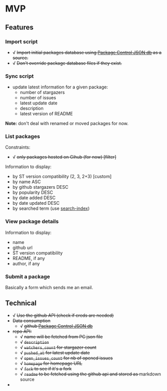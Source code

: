 MVP
===

## Features

### Import script

- √ <del>Import initial packages database using [Package Control JSON db] as a source.</del>
- √ <del>Don't override package database files if they exist.</del>

### Sync script

* update latest information for a given package:
    - number of stargazers
    - number of issues
    - latest update date
    - description
    - latest version of README

**Note:** don't deal with renamed or moved packages for now.

### List packages

Constraints:

* √ <del>only packages hosted on Gihub (for now) [filter]</del>

Information to display:

- by ST version compatibility (2, 3, 2+3) [custom]
- by name ASC
- by github stargazers DESC
- by popularity DESC
- by date added DESC
- by date updated DESC
- by searched term (use [search-index](https://github.com/fergiemcdowall/search-index))

### View package details

Information to display:

- name
- github url
- ST version compatibility
- README, if any
- author, if any

### Submit a package

Basically a form which sends me an email.

## Technical

* √ <del>Use the github API (check if creds are needed)</del>
* <del>Data consumption</del>
    - √ <del>github [Package Control JSON db]</del>
* <del>repo API:</del>
    - √ <del>name will be fetched from PC json file</del>
    - √ <del>`description`</del>
    - √ <del>`watchers_count` for stargazer count</del>
    - √ <del>`pushed_at` for latest update date</del>
    - √ <del>`open_issues_count` for nb of opened issues</del>
    - √ <del>`homepage` for homepage URL</del>
    - √ <del>`fork` to see if it's a fork</del>
    - √ <del>`readme` to be fetched using the github api and stored as </del>markdown source
*


[Package Control JSON db]: https://raw.github.com/wbond/package_control_channel/master/repositories.json
